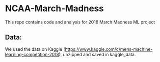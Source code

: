 # NCAA-March-Madness
This repo contains code and analysis for 2018 March Madness ML project

## Data:
We used the data on Kaggle (https://www.kaggle.com/c/mens-machine-learning-competition-2018), unzipped and saved in kaggle_data.
